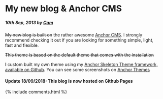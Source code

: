 # My new blog & Anchor CMS

##### 10th Sep, 2013 by [Cam][1]

<s>My new blog is built on</s> the rather awesome [Anchor CMS][2]. I strongly recommend checking it out if you are looking for something simple, light, fast and flexible.

<s>This theme is based on the default theme that comes with the installation</s>

I custom built my own theme using my [Anchor Skeleton Theme framework, available on Github][3]. You can see some screenshots on [Anchor Themes][4]

#### Update 18/09/2018: This blog is now hosted on Github Pages

[1]: https://plus.google.com/+CamGould?rel=author
[2]: https://anchorcms.com/ "Anchor CMS"
[3]: https://github.com/Cam/Anchor-Skeleton-Theme "Anchor Skeleton Theme framework, available on Github"
[4]: https://anchorthemes.com/theme/anchor-skeleton-theme

{% include comments.html %}
